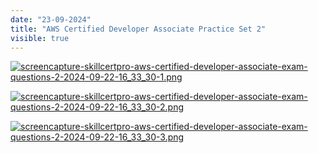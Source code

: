 ```yaml
---
date: "23-09-2024"
title: "AWS Certified Developer Associate Practice Set 2"
visible: true
---
```

<a href="/images/screencapture-skillcertpro-aws-certified-developer-associate-exam-questions-2-2024-11-07-15_03_54-1" target="_blank"><img src="/images/screencapture-skillcertpro-aws-certified-developer-associate-exam-questions-2-2024-11-07-15_03_54-1" alt="screencapture-skillcertpro-aws-certified-developer-associate-exam-questions-2-2024-09-22-16_33_30-1.png" /></a>

<a href="/images/screencapture-skillcertpro-aws-certified-developer-associate-exam-questions-2-2024-11-07-15_03_54-2" target="_blank"><img src="/images/screencapture-skillcertpro-aws-certified-developer-associate-exam-questions-2-2024-11-07-15_03_54-2" alt="screencapture-skillcertpro-aws-certified-developer-associate-exam-questions-2-2024-09-22-16_33_30-2.png" /></a>

<a href="/images/screencapture-skillcertpro-aws-certified-developer-associate-exam-questions-2-2024-11-07-15_03_54-3" target="_blank"><img src="/images/screencapture-skillcertpro-aws-certified-developer-associate-exam-questions-2-2024-11-07-15_03_54-3" alt="screencapture-skillcertpro-aws-certified-developer-associate-exam-questions-2-2024-09-22-16_33_30-3.png" /></a>
